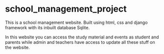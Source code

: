 # school_management_project
This is a school management website.
Built using html, css and django framework with its inbuilt database Sqlite.

In this website you can access the study material and events as student and parents while admin and teachers have access to update all these stuff on the website.
